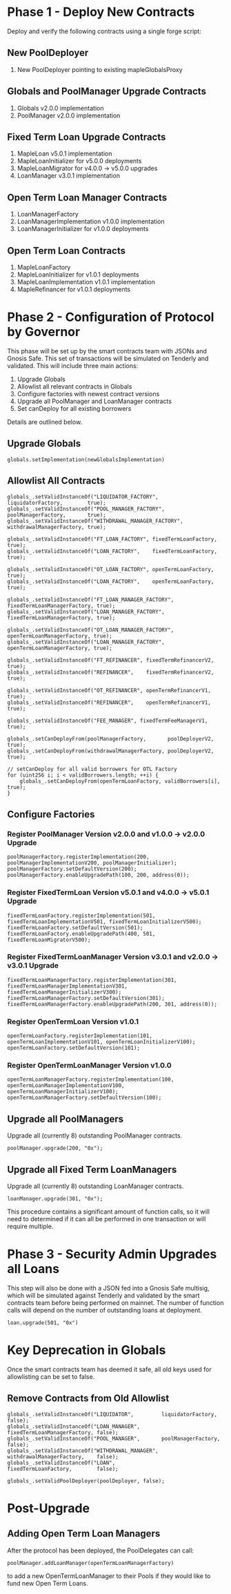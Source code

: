 # Phase 1 - Deploy New Contracts
Deploy and verify the following contracts using a single forge script:

## New PoolDeployer
1. New PoolDeployer pointing to existing mapleGlobalsProxy

## Globals and PoolManager Upgrade Contracts
1. Globals v2.0.0 implementation
2. PoolManager v2.0.0 implementation

## Fixed Term Loan Upgrade Contracts
1. MapleLoan v5.0.1 implementation
2. MapleLoanInitializer for v5.0.0 deployments
3. MapleLoanMigrator for v4.0.0 -> v5.0.0 upgrades
4. LoanManager v3.0.1 implementation

## Open Term Loan Manager Contracts
1. LoanManagerFactory
2. LoanManagerImplementation v1.0.0 implementation
3. LoanManagerInitializer for v1.0.0 deployments

## Open Term Loan Contracts
1. MapleLoanFactory
2. MapleLoanInitializer for v1.0.1 deployments
3. MapleLoanImplementation v1.0.1 implementation
4. MapleRefinancer for v1.0.1 deployments

# Phase 2 - Configuration of Protocol by Governor
This phase will be set up by the smart contracts team with JSONs and Gnosis Safe. This set of transactions will be simulated on Tenderly and validated.
This will include three main actions:
1. Upgrade Globals
2. Allowlist all relevant contracts in Globals
3. Configure factories with newest contract versions
4. Upgrade all PoolManager and LoanManager contracts
5. Set canDeploy for all existing borrowers

Details are outlined below.

## Upgrade Globals
```solidity
globals.setImplementation(newGlobalsImplementation)
```

## Allowlist All Contracts
```solidity
globals_.setValidInstanceOf("LIQUIDATOR_FACTORY",         liquidatorFactory,        true);
globals_.setValidInstanceOf("POOL_MANAGER_FACTORY",       poolManagerFactory,       true);
globals_.setValidInstanceOf("WITHDRAWAL_MANAGER_FACTORY", withdrawalManagerFactory, true);

globals_.setValidInstanceOf("FT_LOAN_FACTORY", fixedTermLoanFactory, true);
globals_.setValidInstanceOf("LOAN_FACTORY",    fixedTermLoanFactory, true);

globals_.setValidInstanceOf("OT_LOAN_FACTORY", openTermLoanFactory, true);
globals_.setValidInstanceOf("LOAN_FACTORY",    openTermLoanFactory, true);

globals_.setValidInstanceOf("FT_LOAN_MANAGER_FACTORY", fixedTermLoanManagerFactory, true);
globals_.setValidInstanceOf("LOAN_MANAGER_FACTORY",    fixedTermLoanManagerFactory, true);

globals_.setValidInstanceOf("OT_LOAN_MANAGER_FACTORY", openTermLoanManagerFactory, true);
globals_.setValidInstanceOf("LOAN_MANAGER_FACTORY",    openTermLoanManagerFactory, true);

globals_.setValidInstanceOf("FT_REFINANCER", fixedTermRefinancerV2, true);
globals_.setValidInstanceOf("REFINANCER",    fixedTermRefinancerV2, true);

globals_.setValidInstanceOf("OT_REFINANCER", openTermRefinancerV1, true);
globals_.setValidInstanceOf("REFINANCER",    openTermRefinancerV1, true);

globals_.setValidInstanceOf("FEE_MANAGER", fixedTermFeeManagerV1, true);

globals_.setCanDeployFrom(poolManagerFactory,       poolDeployerV2, true);
globals_.setCanDeployFrom(withdrawalManagerFactory, poolDeployerV2, true);

// setCanDeploy for all valid borrowers for OTL Factory
for (uint256 i; i < validBorrowers.length; ++i) {
    globals_.setCanDeployFrom(openTermLoanFactory, validBorrowers[i], true);
}
```

## Configure Factories
### Register PoolManager Version v2.0.0 and v1.0.0 -> v2.0.0 Upgrade
```solidity
poolManagerFactory.registerImplementation(200, poolManagerImplementationV200, poolManagerInitializer);
poolManagerFactory.setDefaultVersion(200);
poolManagerFactory.enableUpgradePath(100, 200, address(0));
```

### Register FixedTermLoan Version v5.0.1 and v4.0.0 -> v5.0.1 Upgrade
```solidity
fixedTermLoanFactory.registerImplementation(501, fixedTermLoanImplementationV501, fixedTermLoanInitializerV500);
fixedTermLoanFactory.setDefaultVersion(501);
fixedTermLoanFactory.enableUpgradePath(400, 501, fixedTermLoanMigratorV500);
```

### Register FixedTermLoanManager Version v3.0.1 and v2.0.0 -> v3.0.1 Upgrade
```solidity
fixedTermLoanManagerFactory.registerImplementation(301, fixedTermLoanManagerImplementationV301, fixedTermLoanManagerInitializerV300);
fixedTermLoanManagerFactory.setDefaultVersion(301);
fixedTermLoanManagerFactory.enableUpgradePath(200, 301, address(0));
```

### Register OpenTermLoan Version v1.0.1
```solidity
openTermLoanFactory.registerImplementation(101, openTermLoanImplementationV101, openTermLoanInitializerV100);
openTermLoanFactory.setDefaultVersion(101);
```

### Register OpenTermLoanManager Version v1.0.0
```solidity
openTermLoanManagerFactory.registerImplementation(100, openTermLoanManagerImplementationV100, openTermLoanManagerInitializerV100);
openTermLoanManagerFactory.setDefaultVersion(100);
```

## Upgrade all PoolManagers
Upgrade all (currently 8) outstanding PoolManager contracts.
```solidity
poolManager.upgrade(200, "0x");
```

## Upgrade all Fixed Term LoanManagers
Upgrade all (currently 8) outstanding LoanManager contracts.
```solidity
loanManager.upgrade(301, "0x");
```

This procedure contains a significant amount of function calls, so it will need to determined if it can all be performed in one transaction or will require multiple.

# Phase 3 - Security Admin Upgrades all Loans
This step will also be done with a JSON fed into a Gnosis Safe multisig, which will be simulated against Tenderly and validated by the smart contracts team before being performed on mainnet. The number of function calls will depend on the number of outstanding loans at deployment.

```solidity
loan.upgrade(501, "0x")
```

# Key Deprecation in Globals
Once the smart contracts team has deemed it safe, all old keys used for allowlisting can be set to false.
## Remove Contracts from Old Allowlist
```solidity
globals_.setValidInstanceOf("LIQUIDATOR",         liquidatorFactory,           false);
globals_.setValidInstanceOf("LOAN_MANAGER",       fixedTermLoanManagerFactory, false);
globals_.setValidInstanceOf("POOL_MANAGER",       poolManagerFactory,          false);
globals_.setValidInstanceOf("WITHDRAWAL_MANAGER", withdrawalManagerFactory,    false);
globals_.setValidInstanceOf("LOAN",               fixedTermLoanFactory,        false);

globals_.setValidPoolDeployer(poolDeployer, false);
```

# Post-Upgrade
## Adding Open Term Loan Managers
After the protocol has been deployed, the PoolDelegates can call:
```solidity
poolManager.addLoanManager(openTermLoanManagerFactory)
```
to add a new OpenTermLoanManager to their Pools if they would like to fund new Open Term Loans.
